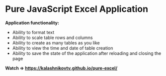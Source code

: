 # Pure JavaScript Excel Application

**Application functionality:**
- Ability to format text
- Ability to scale table rows and columns
- Ability to create as many tables as you like
- Ability to view the time and date of table creation
- Ability to save the state of the application after reloading and closing the page

**Watch => https://kalashnikovtv.github.io/pure-excel/**

